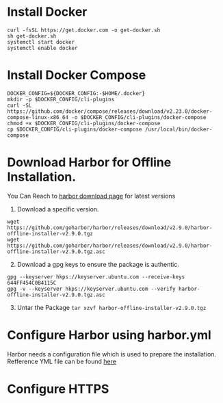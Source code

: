 # Install Docker

```
curl -fsSL https://get.docker.com -o get-docker.sh
sh get-docker.sh
systemctl start docker
systemctl enable docker
```
# Install Docker Compose
```
DOCKER_CONFIG=${DOCKER_CONFIG:-$HOME/.docker}
mkdir -p $DOCKER_CONFIG/cli-plugins
curl -SL https://github.com/docker/compose/releases/download/v2.23.0/docker-compose-linux-x86_64 -o $DOCKER_CONFIG/cli-plugins/docker-compose
chmod +x $DOCKER_CONFIG/cli-plugins/docker-compose
cp $DOCKER_CONFIG/cli-plugins/docker-compose /usr/local/bin/docker-compose
```

# Download Harbor for Offline Installation.
You Can Reach to [harbor download page](https://github.com/goharbor/harbor/releases) for latest versions 

1. Download a specific version.
```
wget https://github.com/goharbor/harbor/releases/download/v2.9.0/harbor-offline-installer-v2.9.0.tgz
wget https://github.com/goharbor/harbor/releases/download/v2.9.0/harbor-offline-installer-v2.9.0.tgz.asc
```
2. Download a gpg keys to ensure the package is authentic.
```
gpg --keyserver hkps://keyserver.ubuntu.com --receive-keys 644FF454C0B4115C
gpg -v --keyserver hkps://keyserver.ubuntu.com --verify harbor-offline-installer-v2.9.0.tgz.asc

```
3. Untar the Package 
`tar xzvf harbor-offline-installer-v2.9.0.tgz`

# Configure Harbor using harbor.yml
Harbor needs a configuration file which is used to prepare the installation.
Refference YML file can be found [here](artifacts/basic-harbor.yml)

# Configure HTTPS